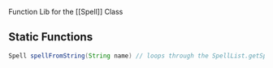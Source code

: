 Function Lib for the [[Spell]] Class

## Static Functions

```java
Spell spellFromString(String name) // loops through the SpellList.getSpells and returns the spell if one is found
```